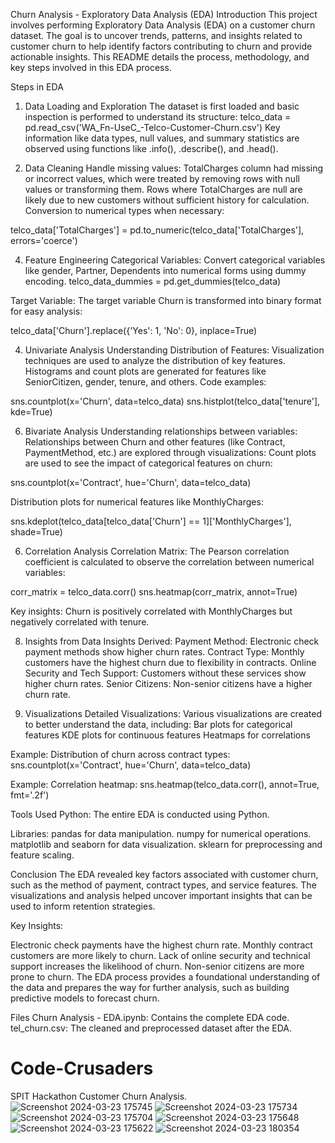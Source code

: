 Churn Analysis - Exploratory Data Analysis (EDA)
Introduction
This project involves performing Exploratory Data Analysis (EDA) on a customer churn dataset. The goal is to uncover trends, patterns, and insights related to customer churn to help identify factors contributing to churn and provide actionable insights. This README details the process, methodology, and key steps involved in this EDA process.

Steps in EDA
1. Data Loading and Exploration
The dataset is first loaded and basic inspection is performed to understand its structure:
telco_data = pd.read_csv('WA_Fn-UseC_-Telco-Customer-Churn.csv')
Key information like data types, null values, and summary statistics are observed using functions like .info(), .describe(), and .head().

2. Data Cleaning
Handle missing values:
TotalCharges column had missing or incorrect values, which were treated by removing rows with null values or transforming them.
Rows where TotalCharges are null are likely due to new customers without sufficient history for calculation.
Conversion to numerical types when necessary:

telco_data['TotalCharges'] = pd.to_numeric(telco_data['TotalCharges'], errors='coerce')

4. Feature Engineering
Categorical Variables: Convert categorical variables like gender, Partner, Dependents into numerical forms using dummy encoding.
telco_data_dummies = pd.get_dummies(telco_data)

Target Variable: The target variable Churn is transformed into binary format for easy analysis:

telco_data['Churn'].replace({'Yes': 1, 'No': 0}, inplace=True)

4. Univariate Analysis
Understanding Distribution of Features:
Visualization techniques are used to analyze the distribution of key features. Histograms and count plots are generated for features like SeniorCitizen, gender, tenure, and others.
Code examples:

sns.countplot(x='Churn', data=telco_data)
sns.histplot(telco_data['tenure'], kde=True)

6. Bivariate Analysis
Understanding relationships between variables:
Relationships between Churn and other features (like Contract, PaymentMethod, etc.) are explored through visualizations:
Count plots are used to see the impact of categorical features on churn:

sns.countplot(x='Contract', hue='Churn', data=telco_data)

Distribution plots for numerical features like MonthlyCharges:

sns.kdeplot(telco_data[telco_data['Churn'] == 1]['MonthlyCharges'], shade=True)

6. Correlation Analysis
Correlation Matrix:
The Pearson correlation coefficient is calculated to observe the correlation between numerical variables:

corr_matrix = telco_data.corr()
sns.heatmap(corr_matrix, annot=True)

Key insights:
Churn is positively correlated with MonthlyCharges but negatively correlated with tenure.

8. Insights from Data
Insights Derived:
Payment Method: Electronic check payment methods show higher churn rates.
Contract Type: Monthly customers have the highest churn due to flexibility in contracts.
Online Security and Tech Support: Customers without these services show higher churn rates.
Senior Citizens: Non-senior citizens have a higher churn rate.

9. Visualizations
Detailed Visualizations:
Various visualizations are created to better understand the data, including:
Bar plots for categorical features
KDE plots for continuous features
Heatmaps for correlations

Example: Distribution of churn across contract types:
sns.countplot(x='Contract', hue='Churn', data=telco_data)

Example: Correlation heatmap:
sns.heatmap(telco_data.corr(), annot=True, fmt='.2f')

Tools Used
Python: The entire EDA is conducted using Python.

Libraries:
pandas for data manipulation.
numpy for numerical operations.
matplotlib and seaborn for data visualization.
sklearn for preprocessing and feature scaling.

Conclusion
The EDA revealed key factors associated with customer churn, such as the method of payment, contract types, and service features. The visualizations and analysis helped uncover important insights that can be used to inform retention strategies.

Key Insights:

Electronic check payments have the highest churn rate.
Monthly contract customers are more likely to churn.
Lack of online security and technical support increases the likelihood of churn.
Non-senior citizens are more prone to churn.
The EDA process provides a foundational understanding of the data and prepares the way for further analysis, such as building predictive models to forecast churn.

Files
Churn Analysis - EDA.ipynb: Contains the complete EDA code.
tel_churn.csv: The cleaned and preprocessed dataset after the EDA.

# Code-Crusaders
SPIT Hackathon Customer Churn Analysis.
![Screenshot 2024-03-23 175745](https://github.com/Ajinkya2101/Code-Crusaders/assets/73093700/f8ac928f-3330-4a1e-94d7-556052149773)
![Screenshot 2024-03-23 175734](https://github.com/Ajinkya2101/Code-Crusaders/assets/73093700/d0b5304e-6b0a-4a47-8039-26eb29fc1670)
![Screenshot 2024-03-23 175704](https://github.com/Ajinkya2101/Code-Crusaders/assets/73093700/7082a805-bc18-48be-90a0-03cd994e68eb)
![Screenshot 2024-03-23 175648](https://github.com/Ajinkya2101/Code-Crusaders/assets/73093700/0b0495a8-8c5e-43d0-9dd1-1c73fe111ded)
![Screenshot 2024-03-23 175622](https://github.com/Ajinkya2101/Code-Crusaders/assets/73093700/2f824690-4bbe-4963-b8d4-14b3068beddf)
![Screenshot 2024-03-23 180354](https://github.com/Ajinkya2101/Code-Crusaders/assets/73093700/2e5bac2e-61a0-4f34-a8cb-17bc4e291262)


